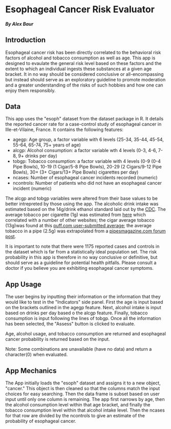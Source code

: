 # Esophageal Cancer Risk Evaluator
##### By Alex Baur

## Introduction
Esophageal cancer risk has been directly correlated to the behavioral risk factors of alcohol and tobacco consumption as well as age. This app is designed to evaulate the general risk level based on these factors and the extent to which an individual ingests these substances at a given age bracket. It in no way should be considered conclusive or all-encompassing but instead should serve as an exploratory guideline to promote moderation and a greater understanding of the risks of such hobbies and how one can enjoy them responsibly.

## Data
This app uses the "esoph" dataset from the dataset package in R. It details the reported cancer rate for a case-control study of esophageal cancer in Ille-et-Vilaine, France. It contains the following features:

- agegp: Age group, a factor variable with 6 levels (25-34, 35-44, 45-54, 55-64, 65-74, 75+ years of age)
- alcgp: Alcohol consumption: a factor variable wth 4 levels (0-3, 4-6, 7-8, 9+ drinks per day)
- tobgp: Tobacco consumption: a factor variable with 4 levels (0-9 (0-4 Pipe Bowls), 10-19 (1 Cigar/5-8 Pipe Bowls), 20-29 (2 Cigars/9-12 Pipe Bowls), 30+ (3+ Cigars/13+ Pipe Bowls) cigarettes per day)
- ncases: Number of esophageal cancer incidents recorded (numeric)
- ncontrols: Number of patients who did not have an esophageal cancer incident (numeric)

The alcgp and tobgp variables were altered from their base values to be better intrepreted by those using the app. The alcoholic drink intake was estimated based on the 14g/drink ethanol standard laid out by the [CDC](http://www.cdc.gov/alcohol/faqs.htm). The average tobacco per cigarette (1g) was estimated from [here](http://www.answers.com/Q/How_many_grams_of_tobacco_are_there_in_one_cigarette) which correlated with a number of other websites; the cigar average tobacco (13g)was found at this [puff.com user-submitted average](http://www.puff.com/forums/vb/cigar-questions/150032-how-many-grams-tobacco-robusto.html); the average tobacco in a pipe (2.5g) was extrapolated from a [pipesmagazine.com forum post](http://pipesmagazine.com/forums/topic/how-long-does-1-oz-of-tobacco-last-you).

It is important to note that there were 1175 reported cases and controls in the dataset which is far from a statistically ideal population set. The risk probability in this app is therefore in no way conclusive or definitive, but should serve as a guideline for potential health pitfalls. Please consult a doctor if you believe you are exhibiting esophageal cancer symptoms.

## App Usage
The user begins by inputting their information or the information that they would like to test in the "Indicators" side panel. First the age is input based on the brackets outlined in the agegp feature. Next, alcohol intake is input based on drinks per day based o the alcgp feature. Finally, tobacco consumption is input following the lines of tobgp. Once all the information has been selected, the "Assess" button is clicked to evaluate.

Age, alcohol usage, and tobacco consumption are returned and esophageal cancer probability is returned based on the input.

Note: Some combinations are unavailable (have no data) and return a character(0) when evaluated.

## App Mechanics
The App initially loads the "esoph" dataset and assigns it to a new object, "cancer." This object is then cleaned so that the columns match the input choices for easy searching. Then the data frame is subset based on user input until only one column is remaining. The app first narrows by age, then the alcohol consumption level within that age bracket, and finally the tobacco consumption level within that alcohol intake level. Then the ncases for that row are divided by the ncontrols to give an estimate of the probability of esophageal cancer.

